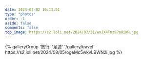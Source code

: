 ```yaml
---
date: 2024-08-02 16:13:51
type: "photos"
order: -1
aside: false
comments: false
top_image: https://s2.loli.net/2024/07/31/wxJX4Tnz6PoHiWR.jpg
---
```


<div class="gallery-group-main">
{% galleryGroup '旅行' '足迹' '/gallery/travel' https://s2.loli.net/2024/08/05/ogeMc5wkvLBWN2i.jpg %}
</div>
